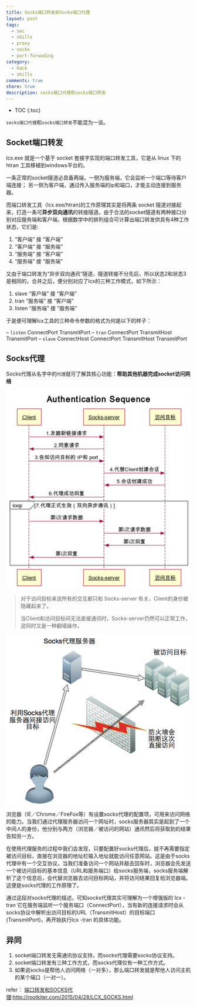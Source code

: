 ```yaml
---
title: Socks端口转发和Socks端口代理
layout: post
tags:
  - sec
  - skills
  - proxy
  - socks
  - port-forwading
category: 
  - hack
  - skills
comments: true
share: true
description: socks端口代理和socks端口转发
---
```


* TOC
{:toc}

`socks端口代理`和`socks端口转发`不能混为一谈。

<!--more-->

## Socket端口转发

lcx.exe 就是一个基于 socket 套接字实现的端口转发工具，它是从 linux 下的htran 工具移植到windows平台的。

一条正常的socket隧道必具备两端，一侧为服务端，它会监听一个端口等待客户端连接；
另一侧为客户端，通过传入服务端的ip和端口，才能主动连接到服务器。

而端口转发工具（lcx.exe/htran)的工作原理其实是将两条 socket 隧道对接起来，打造一条可**异步双向通讯**的转接隧道。由于合法的socket隧道有两种接口分别对应服务端和客户端，根据数学中的排列组合可计算出端口转发供具有4种工作状态，它们是:

1. “客户端” 接 “客户端”
2. “客户端” 接 “服务端”
3. “服务端” 接 “客户端”
4. “服务端” 接 “服务端”


又由于端口转发为“异步双向通讯”隧道，隧道转接不分先后，所以状态2和状态3 是相同的，合并之后，便分别对应了lcx的三种工作模式，如下所示：

1. slave “客户端” 接 “客户端” 
2. tran “服务端” 接 “客户端” 
3. listen “服务端” 接 “服务端”


于是便可理解lcx工具的三种命令参数的格式为何是以下的样子：

– `listen` ConnectPort TransmitPort
– `tran` ConnectPort TransmitHost TransmitPort
– `slave` ConnectHost ConnectPort TransmitHost TransmitPort


## Socks代理

Socks代理从名字中的`代理`就可了解其核心功能：**帮助其他机器完成socket访问网络**

![ssh代理工作原理](/img/hack/%E4%BB%A3%E7%90%86/ssh%E4%BB%A3%E7%90%86%E5%B7%A5%E4%BD%9C%E5%8E%9F%E7%90%86.png)

> 对于访问目标来说所有的交互都只和 Socks-server 有关，Client的身份被隐藏起来了。
> 
> 当Client和访问目标间无法直接通讯时，Socks-server仍然可以正常工作，这同时又是一种翻墙操作。

![SSH代理翻墙](/img/hack/%E4%BB%A3%E7%90%86/ssh%E4%BB%A3%E7%90%86%E7%BF%BB%E5%A2%99.png)

浏览器（IE／Chrome／FireFox等）有设置socks代理的配置项，可用来访问网络的能力。当我们通过代理服务器访问一个网址时，socks服务器其实是起到了一个中间人的身份，他分别与两方（浏览器／被访问的网站）通讯然后将获取到的结果告知另一方。

在使用代理服务的过程中我们会发现，只要配置好socks代理后，就不再需要指定被访问目标，直接在浏览器的地址栏输入地址就能访问任意网站。这是由于socks代理中有一个交互协议，当我们准备访问一个网站并敲击回车时，浏览器会先发送一个被访问目标的基本信息（URL和服务端口）给socks服务端，socks服务端解析了这个信息后，会代替浏览器去访问目标网站，并将访问结果回复给浏览器端。这便是socks代理的工作原理了。

通过这段对socks代理的描述，可知socks代理其实可理解为一个增强版的 lcx -tran 它在服务端监听一个服务端口（ConnectPort），当有新的连接请求时会从socks协议中解析出访问目标的URL（TransmitHost）的目标端口(TransmitPort)，再开始执行lcx -tran 的具体功能。




## 异同

1. socket端口转发无需通讯协议支持，而socks代理需要socks协议支持。 
2. socket端口转发有三种工作方式，而socks代理仅有一种工作方式。
3. 如果说socks是帮他人访问网络（一对多），那么端口转发就是帮他人访问主机的某个端口（一对一）。


refer： [端口转发和SOCKS代理](http://rootkiter.com/2015/04/28/LCX_SOCKS.html):http://rootkiter.com/2015/04/28/LCX_SOCKS.html